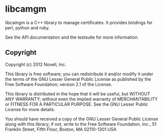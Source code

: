 libcamgm
========

libcamgm is a C++ library to manage certificates. It provides
bindings for perl, python and ruby.

See the API documentation and the testsuite for more information.

Copyright
---------

Copyright (c) 2012 Novell, Inc.

This library is free software; you can redistribute it and/or modify it
under the terms of the GNU Lesser General Public License as published by
the Free Software Foundation; version 2.1 of the License.

This library is distributed in the hope that it will be useful,
but WITHOUT ANY WARRANTY; without even the implied warranty of
MERCHANTABILITY or FITNESS FOR A PARTICULAR PURPOSE.  See the
GNU Lesser Public License for more details.

You should have received a copy of the GNU Lesser General Public License
along with this library; if not, write to the Free Software Foundation, Inc.,
51 Franklin Street, Fifth Floor, Boston, MA  02110-1301  USA

